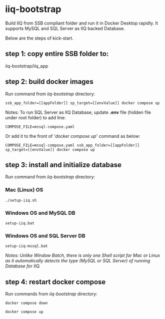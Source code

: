 # iiq-bootstrap
Build IIQ from SSB compliant folder and run it in Docker Desktop rapidly. It supports MySQL and SQL Server as IIQ backed Database.

Below are the steps of kick-start.

## step 1: copy entire SSB folder to:
iiq-bootstrap/iiq_app
## step 2: build docker images
Run command from *iiq-bootstrap* directory:

`ssb_app_folder=[[appFolder]] sp_target=[[envValue]] docker compose up`

Notes: To run SQL Server as IIQ Database, update **.env** file (hidden file under root folder) to add line:

`COMPOSE_FILE=mssql-compose.yaml`

Or add it to the front of '*docker compose up*' command as below:

`COMPOSE_FILE=mssql-compose.yaml ssb_app_folder=[[appFolder]] sp_target=[[envValue]] docker compose up`

## step 3: install and initialize database
Run command from *iiq-bootstrap* directory:
### Mac (Linux) OS
`./setup-iiq.sh `

### Windows OS and MySQL DB
`setup-iiq.bat`
### Windows OS and SQL Server DB
`setup-iiq-mssql.bat`

*Notes: Unlike Window Batch, there is only one Shell script for Mac or Linux as it automatically detects the type (MySQL or SQL Server) of running Database for IIQ.*

## step 4: restart docker compose
Run commands from *iiq-bootstrap* directory:

`docker compose down`

`docker compose up`
